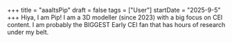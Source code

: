 +++
title = "aaaItsPip"
draft = false
tags = ["User"]
startDate = "2025-9-5"
+++
Hiya, I am Pip! I am a 3D modeller (since 2023) with a big focus on CEI content. I am probably the BIGGEST Early CEI fan that has hours of research under my belt.
